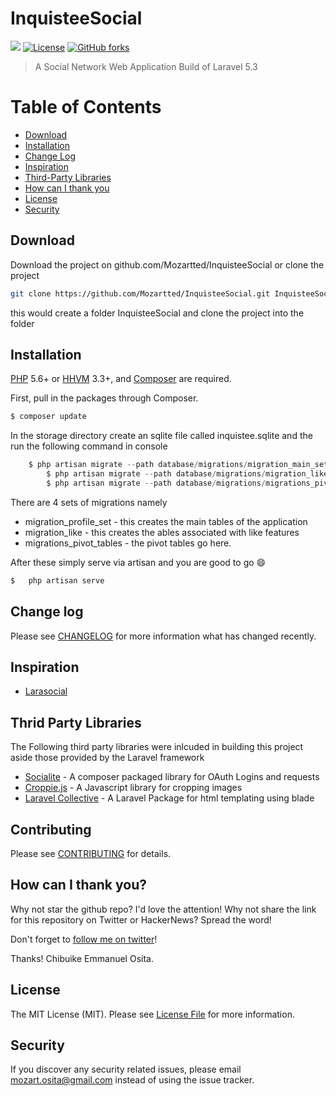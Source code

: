 # InquisteeSocial

![](https://img.shields.io/badge/mozartted-approved-blue.svg)
[![License](https://poser.pugx.org/unicodeveloper/laravel-wikipedia/license.svg)](LICENSE.md)
[![GitHub forks](https://img.shields.io/github/forks/badges/shields.svg?style=social&label=Fork)](https://github.com/Mozartted/InquisteeSocial)

> A Social Network Web Application Build of Laravel 5.3

# Table of Contents
- [Download](##Download)
- [Installation](##Installation)
- [Change Log](#Change-log)
- [Inspiration](#Inspiration)
- [Third-Party Libraries](#third-party-libraries)
- [How can I thank you](#How-can-I-thank-you?)
- [License](#License)
- [Security](#Security)

## Download

Download the project on github.com/Mozartted/InquisteeSocial or clone the project
```bash
git clone https://github.com/Mozartted/InquisteeSocial.git InquisteeSocial
```
this would create a folder InquisteeSocial and clone the project into the folder


## Installation

[PHP](https://php.net) 5.6+ or [HHVM](http://hhvm.com) 3.3+, and [Composer](https://getcomposer.org) are required.

First, pull in the packages through Composer.

``` bash
$ composer update
```
In the storage directory create an sqlite file called inquistee.sqlite and the run the following command in console

```php
    $ php artisan migrate --path database/migrations/migration_main_set
		$ php artisan migrate --path database/migrations/migration_likes
		$ php artisan migrate --path database/migrations/migrations_pivot_tables
```
There are 4 sets of migrations namely
* migration_profile_set - this creates the main tables of the application
* migration_like - this creates the ables associated with like features
* migrations_pivot_tables - the pivot tables go here.

After these simply serve via artisan and you are good to go :smile:
```php
$	php artisan serve
```

## Change log

Please see [CHANGELOG](CHANGELOG.md) for more information what has changed recently.

## Inspiration

 * [Larasocial](https://github.com/msalom28/Larasocial)

## Thrid Party Libraries
The Following third party libraries were inlcuded in building this project aside those provided by the Laravel framework
- [Socialite](https://github.com/laravel/socialite) - A composer packaged library for OAuth Logins and requests
- [Croppie.js](https://github.com/Foliotek/Croppie) - A Javascript library for cropping images
- [Laravel Collective](https://github.com/LaravelCollective/laravelcollective.com) - A Laravel Package for html templating using blade

## Contributing

Please see [CONTRIBUTING](CONTRIBUTING.md) for details.

## How can I thank you?

Why not star the github repo? I'd love the attention! Why not share the link for this repository on Twitter or HackerNews? Spread the word!

Don't forget to [follow me on twitter](https://twitter.com/mozartted)!

Thanks!
Chibuike Emmanuel Osita.

## License

The MIT License (MIT). Please see [License File](LICENSE.md) for more information.

## Security

If you discover any security related issues, please email [mozart.osita@gmail.com](mozart.osita@gmail.com) instead of using the issue tracker.
